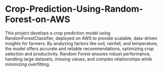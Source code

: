 # Crop-Prediction-Using-Random-Forest-on-AWS
This project develops a crop prediction model using RandomForestClassifier, deployed on AWS to provide scalable, data-driven insights for farmers. By analyzing factors like soil, rainfall, and temperature, the model offers accurate and reliable recommendations, optimizing crop selection and productivity. 
Random Forest ensures robust performance, handling large datasets, missing values, and complex relationships while minimizing overfitting.
